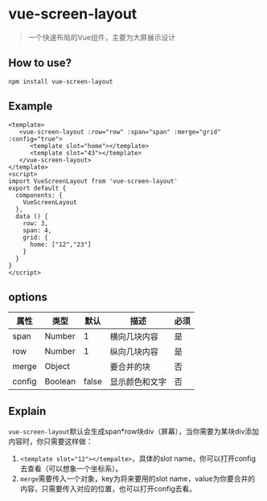 # vue-screen-layout
> 一个快速布局的Vue组件，主要为大屏展示设计
## How to use?
`npm install vue-screen-layout`
## Example
```
<template>
   <vue-screen-layout :row="row" :span="span" :merge="grid" :config="true">
      <template slot="home"></template>
      <template slot="43"></template>
   </vue-screen-layout>
</template>
<script>
import VueScreenLayout from 'vue-screen-layout'
export default {
  components: {
    VueScreenLayout
  },
  data () {
    row: 3,
    span: 4,
    grid: {
      home: ["12","23"]
    }
  }
}
</script>
```
## options
| 属性 | 类型 | 默认 | 描述 | 必须 |
|----|----|----| ----| ----|
| span | Number | 1 | 横向几块内容 | 是 |
| row | Number | 1 | 纵向几块内容 | 是 |
| merge | Object | | 要合并的块 | 否 |
| config | Boolean | false | 显示颜色和文字 | 否 |

## Explain
`vue-screen-layout`默认会生成span*row块div（屏幕），当你需要为某块div添加内容时，你只需要这样做：
1. `<template slot="12"></tempalte>`，具体的slot name，你可以打开config去查看（可以想象一个坐标系）。
2. `merge`需要传入一个对象，key为将来要用的slot name，value为你要合并的内容，只需要传入对应的位置，也可以打开config去看。

